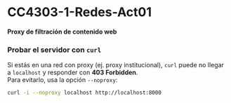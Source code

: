 # CC4303-1-Redes-Act01  
**Proxy de filtración de contenido web**

### Probar el servidor con `curl`

Si estás en una red con proxy (ej. proxy institucional), `curl` puede no llegar a `localhost` y responder con **403 Forbidden**.  
Para evitarlo, usa la opción `--noproxy`:

```bash
curl -i --noproxy localhost http://localhost:8000

